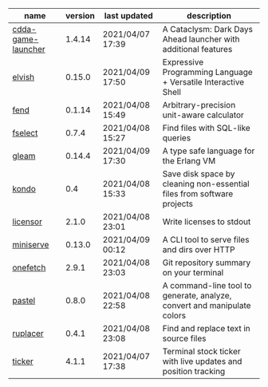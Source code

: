 |name|version|last updated|description|
|-|-|-|-|
|[cdda-game-launcher](https://github.com/remyroy/CDDA-Game-Launcher)|1.4.14|2021/04/07 17:39|A Cataclysm: Dark Days Ahead launcher with additional features|
|[elvish](https://github.com/elves/elvish)|0.15.0|2021/04/09 17:50|Expressive Programming Language + Versatile Interactive Shell|
|[fend](https://github.com/printfn/fend)|0.1.14|2021/04/08 15:49|Arbitrary-precision unit-aware calculator|
|[fselect](https://github.com/jhspetersson/fselect)|0.7.4|2021/04/08 15:27|Find files with SQL-like queries|
|[gleam](https://github.com/gleam-lang/gleam)|0.14.4|2021/04/09 17:30|A type safe language for the Erlang VM|
|[kondo](https://github.com/tbillington/kondo)|0.4|2021/04/08 15:33|Save disk space by cleaning non-essential files from software projects|
|[licensor](https://github.com/raftario/licensor)|2.1.0|2021/04/08 23:01|Write licenses to stdout|
|[miniserve](https://github.com/svenstaro/miniserve)|0.13.0|2021/04/09 00:12|A CLI tool to serve files and dirs over HTTP|
|[onefetch](https://github.com/o2sh/onefetch)|2.9.1|2021/04/08 23:03|Git repository summary on your terminal|
|[pastel](https://github.com/sharkdp/pastel)|0.8.0|2021/04/08 22:58|A command-line tool to generate, analyze, convert and manipulate colors|
|[ruplacer](https://github.com/dmerejkowsky/ruplacer)|0.4.1|2021/04/08 23:08| Find and replace text in source files|
|[ticker](https://github.com/achannarasappa/ticker)|4.1.1|2021/04/07 17:38|Terminal stock ticker with live updates and position tracking|
